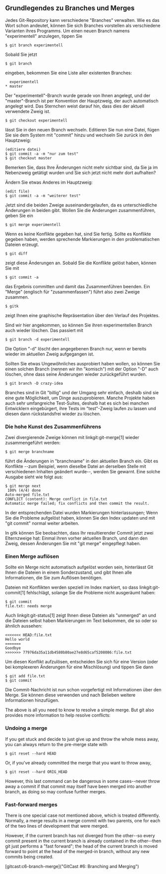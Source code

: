 ## Grundlegendes zu Branches und Merges ##
                                          
Jedes Git-Repository kann verschiedene "Branches" verwalten.
Wie es das Wort schon andeutet, können Sie sich Branches vorstellen als verschiedene Varianten ihres Programms. Um einen neuen Branch namens "experimentell" anzulegen, tippen Sie

    $ git branch experimentell

Sobald Sie jetzt 

    $ git branch

eingeben, bekommen Sie eine Liste aller existenten Branches:

      experimentell
    * master

Der "experimentell"-Branch wurde gerade von Ihnen angelegt, und der "master"-Branch ist per Konvention der Hauptzweig, der auch automatisch angelegt wird. Das Sternchen weist darauf hin, dass dies der aktuell verwendete Zweig ist.

    $ git checkout experimentell

lässt Sie in den neuen Branch wechseln. Editieren Sie nun eine Datei, fügen Sie sie dem System mit "commit" hinzu und wechseln Sie zurück in den Hauptzweig:

    (editiere datei)
    $ git commit -a -m "nur zum test"
    $ git checkout master
                                    
Bemerken Sie, dass Ihre Änderungen nicht mehr sichtbar sind, da Sie ja im Nebenzweig getätigt wurden und Sie sich jetzt nicht mehr dort aufhalten?
                                                                        
Ändern Sie etwas Anderes im Hauptzweig:

    (edit file)
    $ git commit -a -m "weiterer test"
                                     
Jetzt sind die beiden Zweige auseinandergelaufen, da es unterschiedliche Änderungen in beiden gibt.
Wollen Sie die Änderungen zusammenführen, geben Sie ein

    $ git merge experimentell
                                                                 
Wenn es keine Konflikte gegeben hat, sind Sie fertig. Sollte es Konflikte gegeben haben, werden sprechende Markierungen in den problematischen Dateien erzeugt.

    $ git diff
        
zeigt diese Änderungen an. Sobald Sie die Konflikte gelöst haben, können Sie mit

    $ git commit -a

das Ergebnis committen und damit das Zusammenführen beenden.
Ein "Merge" (englisch für "zusammenfassen") führt also zwei Zweige zusammen.

    $ gitk
                                                                            
zeigt Ihnen eine graphische Repräsentation über den Verlauf des Projektes.
                                                                          
Sind wir hier angekommen, so können Sie ihren experimentellen Branch auch wieder löschen. Das passiert mit

    $ git branch -d experimentell
                                 
Die Option "-d" löscht den angegebenen Branch nur, wenn er bereits wieder im aktuellen Zweig aufgegangen ist.
                                
Sollten Sie etwas Ungewöhnliches ausprobiert haben wollen, so können Sie einen solchen Branch (nennen wir ihn "komisch") mit der Option "-D" auch löschen, ohne dass seine Änderungen wieder zurückgeführt wurden.

    $ git branch -D crazy-idea
                                                       
Branches sind in Git "billig" und der Umgang sehr einfach, deshalb sind sie eine gute Möglichkeit, um Dinge auszuprobieren.
Manche Projekte haben auch sehr umfangreiche Test-Suites, deshalb hat es sich bei manchen Entwicklern eingebürgert, ihre Tests im "test"-Zweig laufen zu lassen und diesen dann rückstandsfrei wieder zu löschen.

### Die hohe Kunst des Zusammenführens ###
                                                                 
Zwei divergierende Zweige können mit linkgit:git-merge[1] wieder zusammengeführt werden:

    $ git merge branchname
                      
führt die Änderungen in "branchname" in den aktuellen Branch ein.
Gibt es Konflikte --zum Beispiel, wenn dieselbe Datei an derselben Stelle mit verschiedenen Inhalten geändert wurde--, werden Sie gewarnt. 
Eine solche Ausgabe sieht wie folgt aus:

    $ git merge next
     100% (4/4) done
    Auto-merged file.txt
    CONFLICT (content): Merge conflict in file.txt
    Automatic merge failed; fix conflicts and then commit the result.
                
In der entsprechenden Datei wurden Markierungen hinterlassungen; Wenn Sie die Probleme aufgelöst haben, können Sie den Index updaten und mit "git commit" normal weiter arbeiten.
                       
In gitk können Sie beobachten, dass Ihr resultierender Commit jetzt zwei Elternzweige hat: Einmal ihren vorher aktuellen Branch, und dann den Zweig, dessen Änderungen Sie mit "git merge" eingepflegt haben.

### Einen Merge auflösen ###                     
                                                 
Sollte ein Merge nicht automatisch aufgelöst worden sein, hinterlässt Git Ihnen die Dateien in einem Sonderzustand, und gibt Ihnen alle Informationen, die Sie zum Auflösen benötigen.
                               
Dateien mit Konflikten werden speziell im Index markiert, so dass linkgit:git-commit[1] fehlschlägt, solange Sie die Probleme nicht ausgeräumt haben:

    $ git commit
    file.txt: needs merge
     
Auch linkgit:git-status[1] zeigt Ihnen diese Dateien als "unmerged" an und die Dateien selbst haben Markierungen im Text bekommen, die so oder so ähnlich aussehen:

    <<<<<<< HEAD:file.txt
    Hello world
    =======
    Goodbye
    >>>>>>> 77976da35a11db4580b80ae27e8d65caf5208086:file.txt
        
Um diesen Konflikt aufzulösen, entscheiden Sie sich für eine Version (oder bei komplexeren Änderungen für eine Mischlösung) und tippen Sie dann

    $ git add file.txt
    $ git commit
                                                                
Die Commit-Nachricht ist nun schon vorgefertigt mit Informationen über den Merge. 
Sie können diese verwenden und nach Belieben weitere Informationen hinzufügen.

The above is all you need to know to resolve a simple merge.  But git
also provides more information to help resolve conflicts:

### Undoing a merge ###

If you get stuck and decide to just give up and throw the whole mess
away, you can always return to the pre-merge state with

    $ git reset --hard HEAD

Or, if you've already committed the merge that you want to throw away,

    $ git reset --hard ORIG_HEAD

However, this last command can be dangerous in some cases--never throw away a
commit if that commit may itself have been merged into another branch, as
doing so may confuse further merges.

### Fast-forward merges ###

There is one special case not mentioned above, which is treated differently.
Normally, a merge results in a merge commit with two parents, one for each of
the two lines of development that were merged.

However, if the current branch has not diverged from the other--so every
commit present in the current branch is already contained in the other--then
git just performs a "fast forward"; the head of the current branch is moved
forward to point at the head of the merged-in branch, without any new commits
being created.

[gitcast:c6-branch-merge]("GitCast #6: Branching and Merging")
